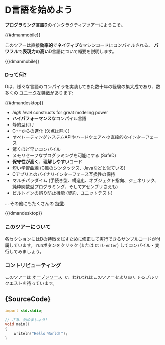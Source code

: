 # D言語を始めよう

**プログラミング言語D**のインタラクティブツアーにようこそ。

{{#dmanmobile}}

このツアーは直接**効率的**で**ネイティブ**なマシンコードにコンパイルされる、
**パワフル**で**表現力の高い**D言語について概要を説明します。

{{/dmanmobile}}

### Dって何?

Dは、様々な言語のコンパイラを実装してきた数十年の経験の集大成であり、数多くの
[ユニークな特徴](http://dlang.org/overview.html)があります:

{{#dmandesktop}}

- _high level_ constructs for great modeling power
- **ハイパフォーマンス**なコンパイル言語
- 静的型付け
- C++からの進化 (欠点は除く)
- オペレーティングシステムAPIやハードウェアへの直接的なインターフェース
- 驚くほど早いコンパイル
- メモリセーフなプログラミングを可能にする (SafeD)
- **保守性が高く**、**理解しやすい**コード
- 短い学習曲線 (C風のシンタックス、Javaなどと似ている)
- Cアプリとのバイナリインターフェース互換性の保持
- マルチパラダイム (手続き型、構造化、オブジェクト指向、ジェネリック、純粋関数型プログラミング、そしてアセンブリさえも)
- ビルトインの誤り防止機能 (契約、ユニットテスト)

... その他にもたくさんの [特徴](http://dlang.org/overview.html).

{{/dmandesktop}}

### このツアーについて

各セクションにはDの特徴を試すために修正して実行できるサンプルコードが付属しています。
runボタンをクリック (または `Ctrl-enter`) してコンパイル・実行してみましょう。

### コントリビューティング

このツアーは [オープンソース](https://github.com/stonemaster/dlang-tour)
で、われわれはこのツアーをより良くするプルリクエストを待っています。

## {SourceCode}

```d
import std.stdio;

// さあ、始めましょう!
void main()
{
    writeln("Hello World!");
}
```
